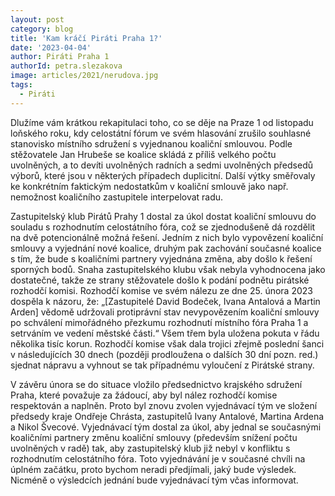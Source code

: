 ```yaml
---
layout: post
category: blog
title: 'Kam kráčí Piráti Praha 1?'
date: '2023-04-04'
author: Piráti Praha 1
authorId: petra.slezakova
image: articles/2021/nerudova.jpg
tags:
  - Piráti
---
```


Dlužíme vám krátkou rekapitulaci toho, co se děje na Praze 1 od listopadu loňského roku, kdy celostátní fórum ve svém hlasování zrušilo souhlasné stanovisko místního sdružení s vyjednanou koaliční smlouvou. Podle stěžovatele Jan Hrubeše se koalice skládá z příliš velkého počtu uvolněných, a to devíti uvolněných radních a sedmi uvolněných předsedů výborů, které jsou v některých případech duplicitní. Další výtky směřovaly ke konkrétním faktickým nedostatkům v koaliční smlouvě jako např. nemožnost koaličního zastupitele interpelovat radu. 

Zastupitelský klub Pirátů Prahy 1 dostal za úkol dostat koaliční smlouvu do souladu s rozhodnutím celostátního fóra, což se zjednodušeně dá rozdělit na dvě potencionálně možná řešení. Jedním z nich bylo vypovězení koaliční smlouvy a vyjednání nové koalice, druhým pak zachování současné koalice s tím, že bude s koaličními partnery vyjednána změna, aby došlo k řešení sporných bodů. Snaha zastupitelského klubu však nebyla vyhodnocena jako dostatečné, takže ze strany stěžovatele došlo k podání podnětu pirátské rozhodčí komisi. Rozhodčí komise ve svém nálezu ze dne 25. února 2023 dospěla k názoru, že: „[Zastupitelé David Bodeček, Ivana Antalová a Martin Arden] vědomě udržovali protiprávní stav nevypovězením koaliční smlouvy po schválení mimořádného přezkumu rozhodnutí místního fóra Praha 1 a setrváním ve vedení městské části.“ Všem třem byla uložena pokuta v řádu několika tisíc korun. Rozhodčí komise však dala trojici zřejmě poslední šanci v následujících 30 dnech (později prodloužena o dalších 30 dní pozn. red.) sjednat nápravu a vyhnout se tak případnému vyloučení z Pirátské strany.

V závěru února se do situace vložilo předsednictvo krajského sdružení Praha, které považuje za žádoucí, aby byl nález rozhodčí komise respektován a naplněn. Proto byl znovu zvolen vyjednávací tým ve složení předsedy kraje Ondřeje Chrásta, zastupitelů Ivany Antalové, Martina Ardena a Nikol Švecové. Vyjednávací tým dostal za úkol, aby jednal se současnými koaličními partnery změnu koaliční smlouvy (především snížení počtu uvolněných v radě) tak, aby zastupitelský klub již nebyl v konfliktu s rozhodnutím celostátního fóra. Toto vyjednávání je v současné chvíli na úplném začátku, proto bychom neradi předjímali, jaký bude výsledek. Nicméně o výsledcích jednání bude vyjednávací tým včas informovat.

